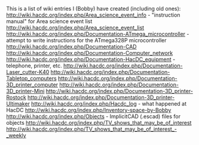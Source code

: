 This is a list of wiki entries I (Bobby) have created (including old
ones): <http://wiki.hacdc.org/index.php/Area_science_event_info> -
"instruction manual" for Area science event list
<http://wiki.hacdc.org/index.php/Area_science_event_list>
<http://wiki.hacdc.org/index.php/Documentation-ATmega_microcontroller> -
attempt to write instructions for the ATmega328P microcontroller
<http://wiki.hacdc.org/index.php/Documentation-CAD>
<http://wiki.hacdc.org/index.php/Documentation-Computer_network>
<http://wiki.hacdc.org/index.php/Documentation-HacDC_equipment> -
telephone, printer, etc.
<http://wiki.hacdc.org/index.php/Documentation-Laser_cutter-K40>
<http://wiki.hacdc.org/index.php/Documentation-Tabletop_computers>
<http://wiki.hacdc.org/index.php/Documentation-3D_printer_computer>
<http://wiki.hacdc.org/index.php/Documentation-3D_printer-Mini>
<http://wiki.hacdc.org/index.php/Documentation-3D_printer-Rostock>
<http://wiki.hacdc.org/index.php/Documentation-3D_printer-Ultimaker>
<http://wiki.hacdc.org/index.php/Hacdc_log> - what happened at HacDC
<http://wiki.hacdc.org/index.php/Inventory-space-by-Bobby>
<http://wiki.hacdc.org/index.php/Objects> - ImplicitCAD (.escad) files
for objects
<http://wiki.hacdc.org/index.php/TV_shows_that_may_be_of_interest>
<http://wiki.hacdc.org/index.php/TV_shows_that_may_be_of_interest_-_weekly>

